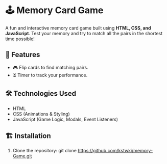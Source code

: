 # 🕹️ Memory Card Game

A fun and interactive memory card game built using **HTML, CSS, and JavaScript**. Test your memory and try to match all the pairs in the shortest time possible!

## 🚀 Features
- 🎮 Flip cards to find matching pairs.
- ⏳ Timer to track your performance.

## 🛠️ Technologies Used
- HTML
- CSS (Animations & Styling)
- JavaScript (Game Logic, Modals, Event Listeners)

## 🏗️ Installation
1. Clone the repository:
  git clone https://github.com/kstwki/memory-Game.git
